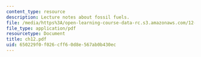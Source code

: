 ```yaml
---
content_type: resource
description: Lecture notes about fossil fuels.
file: /media/https%3A/open-learning-course-data-rc.s3.amazonaws.com/12-110-sedimentary-geology-spring-2007/650229f0f026cff60d8e567ab0b430ec_ch12.pdf
file_type: application/pdf
resourcetype: Document
title: ch12.pdf
uid: 650229f0-f026-cff6-0d8e-567ab0b430ec
---
```

